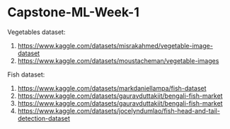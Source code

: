 # Capstone-ML-Week-1
Vegetables dataset:
1. https://www.kaggle.com/datasets/misrakahmed/vegetable-image-dataset
2. https://www.kaggle.com/datasets/moustacheman/vegetable-images

Fish dataset:
1. https://www.kaggle.com/datasets/markdaniellampa/fish-dataset
2. https://www.kaggle.com/datasets/gauravduttakiit/bengali-fish-market
3. https://www.kaggle.com/datasets/gauravduttakiit/bengali-fish-market
4. https://www.kaggle.com/datasets/jocelyndumlao/fish-head-and-tail-detection-dataset
